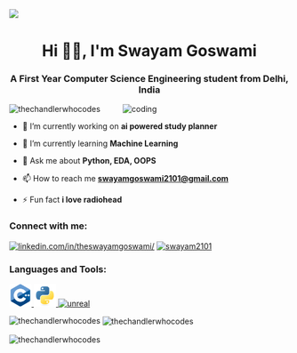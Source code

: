 <img src ="https://upload.wikimedia.org/wikipedia/commons/2/20/Matrix_Digital_rain_banner.gif">
<h1 align="center">Hi 🙋‍♂️, I'm Swayam Goswami</h1>
<h3 align="center">A First Year Computer Science Engineering student from Delhi, India</h3>
<img align="right" alt="coding" width=300 boder-radius=10 src="https://media.tenor.com/KiutEPE_O_IAAAAM/gopi-bahu.gif">

<p align="left"> <img src="https://komarev.com/ghpvc/?username=thechandlerwhocodes&label=Profile%20views&color=0e75b6&style=flat" alt="thechandlerwhocodes" /> </p>

- 🔭 I’m currently working on **ai powered study planner**           

- 🌱 I’m currently learning **Machine Learning**

- 💬 Ask me about **Python, EDA, OOPS**

- 📫 How to reach me **swayamgoswami2101@gmail.com**

- ⚡ Fun fact **i love radiohead**

<h3 align="left">Connect with me:</h3>
<p align="left">
<a href="https://linkedin.com/in/linkedin.com/in/theswayamgoswami/" target="blank"><img align="center" src="https://raw.githubusercontent.com/rahuldkjain/github-profile-readme-generator/master/src/images/icons/Social/linked-in-alt.svg" alt="linkedin.com/in/theswayamgoswami/" height="30" width="40" /></a>
<a href="https://kaggle.com/swayam2101" target="blank"><img align="center" src="https://raw.githubusercontent.com/rahuldkjain/github-profile-readme-generator/master/src/images/icons/Social/kaggle.svg" alt="swayam2101" height="30" width="40" /></a>
</p>

<h3 align="left">Languages and Tools:</h3>
<p align="left"> <a href="https://www.w3schools.com/cpp/" target="_blank" rel="noreferrer"> <img src="https://raw.githubusercontent.com/devicons/devicon/master/icons/cplusplus/cplusplus-original.svg" alt="cplusplus" width="40" height="40"/> </a> <a href="https://www.python.org" target="_blank" rel="noreferrer"> <img src="https://raw.githubusercontent.com/devicons/devicon/master/icons/python/python-original.svg" alt="python" width="40" height="40"/> </a> <a href="https://unrealengine.com/" target="_blank" rel="noreferrer"> <img src="https://raw.githubusercontent.com/kenangundogan/fontisto/036b7eca71aab1bef8e6a0518f7329f13ed62f6b/icons/svg/brand/unreal-engine.svg" alt="unreal" width="40" height="40"/> </a> </p>

<p><img align="left" src="https://github-readme-stats.vercel.app/api/top-langs?username=thechandlerwhocodes&show_icons=true&locale=en&layout=compact" alt="thechandlerwhocodes" /></p>

<p>&nbsp;<img align="center" src="https://github-readme-stats.vercel.app/api?username=thechandlerwhocodes&show_icons=true&locale=en" alt="thechandlerwhocodes" /></p>

<p><img align="center" src="https://github-readme-streak-stats.herokuapp.com/?user=thechandlerwhocodes&" alt="thechandlerwhocodes" /></p>

